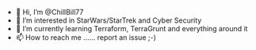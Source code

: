 - 👋 Hi, I’m @ChillBill77
- 👀 I’m interested in StarWars/StarTrek and Cyber Security
- 🌱 I’m currently learning Terraform, TerraGrunt and everything around it
- 📫 How to reach me ...... report an issue ;-) 

<!---
ChillBill77/ChillBill77 is a ✨ special ✨ repository because its `README.md` (this file) appears on your GitHub profile.
You can click the Preview link to take a look at your changes.
--->
